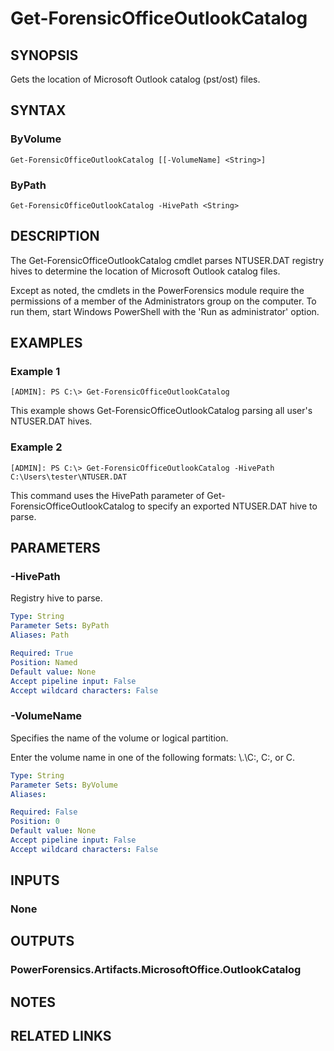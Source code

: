 # Get-ForensicOfficeOutlookCatalog

## SYNOPSIS
Gets the location of Microsoft Outlook catalog (pst/ost) files.

## SYNTAX

### ByVolume
```
Get-ForensicOfficeOutlookCatalog [[-VolumeName] <String>]
```

### ByPath
```
Get-ForensicOfficeOutlookCatalog -HivePath <String>
```

## DESCRIPTION
The Get-ForensicOfficeOutlookCatalog cmdlet parses NTUSER.DAT registry hives to determine the location of Microsoft Outlook catalog files.

Except as noted, the cmdlets in the PowerForensics module require the permissions of a member of the Administrators group on the computer. To run them, start Windows PowerShell with the 'Run as administrator' option.

## EXAMPLES

### Example 1
```
[ADMIN]: PS C:\> Get-ForensicOfficeOutlookCatalog
```

This example shows Get-ForensicOfficeOutlookCatalog parsing all user's NTUSER.DAT hives.

### Example 2
```
[ADMIN]: PS C:\> Get-ForensicOfficeOutlookCatalog -HivePath C:\Users\tester\NTUSER.DAT
```

This command uses the HivePath parameter of Get-ForensicOfficeOutlookCatalog to specify an exported NTUSER.DAT hive to parse.

## PARAMETERS

### -HivePath
Registry hive to parse.

```yaml
Type: String
Parameter Sets: ByPath
Aliases: Path

Required: True
Position: Named
Default value: None
Accept pipeline input: False
Accept wildcard characters: False
```

### -VolumeName
Specifies the name of the volume or logical partition.

Enter the volume name in one of the following formats: \\.\C:, C:, or C.

```yaml
Type: String
Parameter Sets: ByVolume
Aliases: 

Required: False
Position: 0
Default value: None
Accept pipeline input: False
Accept wildcard characters: False
```

## INPUTS

### None


## OUTPUTS

### PowerForensics.Artifacts.MicrosoftOffice.OutlookCatalog

## NOTES

## RELATED LINKS

